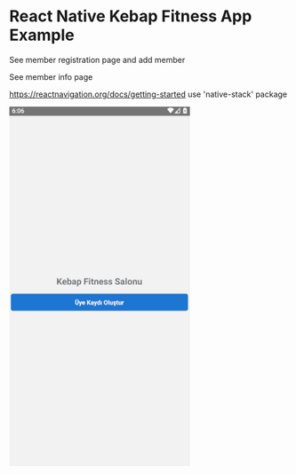 # React Native Kebap Fitness App Example 

<p>See member registration page and add member</p>
<p>See member info page</p>

https://reactnavigation.org/docs/getting-started
use 'native-stack' package

<img src="./kebapFitness.gif" alt="example" />
